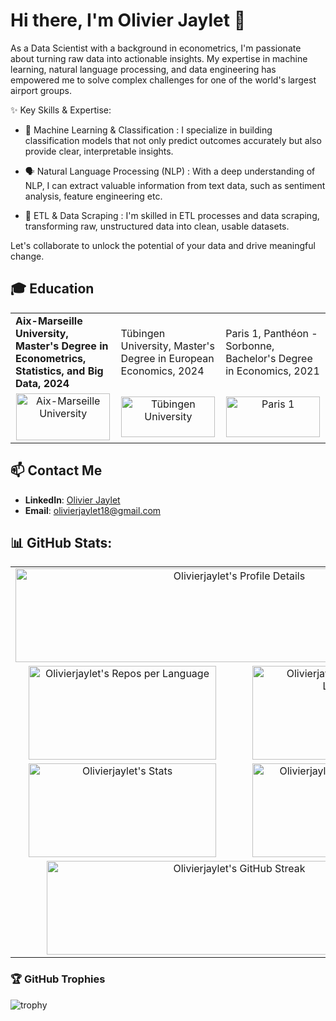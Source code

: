 # Hi there, I'm Olivier Jaylet 👋

As a Data Scientist with a background in econometrics, I'm passionate about turning raw data into actionable insights. My expertise in machine learning, natural language processing, and data engineering has empowered me to solve complex challenges for one of the world's largest airport groups.

✨ Key Skills & Expertise:

- 🎯 Machine Learning & Classification : I specialize in building classification models that not only predict outcomes accurately but also provide clear, interpretable insights.

- 🗣️ Natural Language Processing (NLP) : With a deep understanding of NLP, I can extract valuable information from text data, such as sentiment analysis, feature engineering etc.

- 🔄 ETL & Data Scraping : I'm skilled in ETL processes and data scraping, transforming raw, unstructured data into clean, usable datasets.

Let's collaborate to unlock the potential of your data and drive meaningful change.









## 🎓 Education
<table>

   <tr>
    <td><strong>Aix-Marseille University, Master's Degree in Econometrics, Statistics, and Big Data, 2024</strong></td>
    <td>Tübingen University, Master's Degree in European Economics, 2024</td>
    <td>Paris 1, Panthéon - Sorbonne, Bachelor's Degree in Economics, 2021</td>
  </tr>
  <tr>
    <td align="center"><img src="https://www.amse-aixmarseille.fr/sites/default/files/amse_logo.svg" alt="Aix-Marseille University" width="150" height="75"/></td>
    <td align="center"><img src="https://www.iapb.org/wp-content/uploads/2020/09/The-Eberhard-Karls-University-of-Tubingen.png" alt="Tübingen University" width="150" height="65"/></td>
    <td align="center"><img src="https://upload.wikimedia.org/wikipedia/commons/9/99/Logo_of_the_Pantheon-Sorbonne_University_in_Paris.png" alt="Paris 1" width="150" height="65"/></td>
  </tr>

</table>

## 📫 Contact Me
- **LinkedIn**: [Olivier Jaylet](https://www.linkedin.com/in/olivier-jaylet-547027207/)
- **Email**: [olivierjaylet18@gmail.com](mailto:olivierjaylet18@gmail.com)


## 📊 GitHub Stats:
<table align="center">
  <tr>
    <td colspan="2" align="center"><img src="https://github-profile-summary-cards.vercel.app/api/cards/profile-details?username=Olivierjaylet&theme=nord_dark" alt="Olivierjaylet's Profile Details" width="700" height="150"></td>
  </tr>
  <tr>
    <td align="center"><img src="https://github-profile-summary-cards.vercel.app/api/cards/repos-per-language?username=Olivierjaylet&theme=nord_dark" alt="Olivierjaylet's Repos per Language" width="300" height="150"></td>
    <td align="center"><img src="https://github-profile-summary-cards.vercel.app/api/cards/most-commit-language?username=Olivierjaylet&theme=nord_dark" alt="Olivierjaylet's Most Commit Language" width="300" height="150"></td>
  </tr>
  <tr>
    <td align="center"><img src="https://github-profile-summary-cards.vercel.app/api/cards/stats?username=Olivierjaylet&theme=nord_dark" alt="Olivierjaylet's Stats" width="300" height="150"></td>
    <td align="center"><img src="https://github-profile-summary-cards.vercel.app/api/cards/productive-time?username=Olivierjaylet&theme=nord_dark" alt="Olivierjaylet's Productive Time" width="300" height="150"></td>
  </tr>
  <tr>
    <td colspan="2" align="center">
      <img src="https://github-readme-streak-stats.herokuapp.com/?user=Olivierjaylet&theme=radical" alt="Olivierjaylet's GitHub Streak" width="600" height="150"><br>
    </td>
  </tr>
</table>


### 🏆 GitHub Trophies
![trophy](https://github-profile-trophy.vercel.app/?username=Olivierjaylet&theme=dracula)



